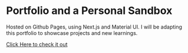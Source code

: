 # Portfolio and a Personal Sandbox 
Hosted on Github Pages, using Next.js and Material UI. I will be adapting this portfolio to showcase projects and new learnings. 

[Click Here to check it out](https://0bro.github.io/Portfolio2.0/)
